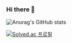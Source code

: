 ### Hi there 👋

<!--
**syb1231/syb1231** is a ✨ _special_ ✨ repository because its `README.md` (this file) appears on your GitHub profile.

Here are some ideas to get you started:

- 🔭 I’m currently working on ...
- 🌱 I’m currently learning ...
- 👯 I’m looking to collaborate on ...
- 🤔 I’m looking for help with ...
- 💬 Ask me about ...
- 📫 How to reach me: ...
- 😄 Pronouns: ...
- ⚡ Fun fact: ...
-->
![Anurag's GitHub stats](https://github-readme-stats.vercel.app/api?username=syb1231&show_icons=true&theme=radical)


[![Solved.ac
프로필](http://mazassumnida.wtf/api/generate_badge?boj=tjdudqls9098)](https://solved.ac/{handle})
